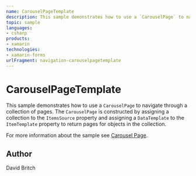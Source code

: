 ```yaml
---
name: CarouselPageTemplate
description: This sample demonstrates how to use a `CarouselPage` to navigate through a collection of pages. The `CarouselPage` is constructed by assigning a co...
topic: sample
languages:
- csharp
products:
- xamarin
technologies:
- xamarin-forms
urlFragment: navigation-carouselpagetemplate
---
```

CarouselPageTemplate
====================

This sample demonstrates how to use a `CarouselPage` to navigate through a collection of pages. The `CarouselPage` is constructed by assigning a collection to the `ItemsSource` property and assigning a `DataTemplate` to the `ItemTemplate` property to return pages for objects in the collection.

For more information about the sample see [Carousel Page](http://developer.xamarin.com/guides/cross-platform/xamarin-forms/user-interface/navigation/carousel-page/).

Author
------

David Britch
